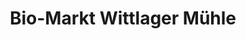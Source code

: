 ---
title: "Bio-Markt Wittlager Mühle"
url: /bad-essen/bio-markt-wittlager-muehle/
shop: Hofladen
---